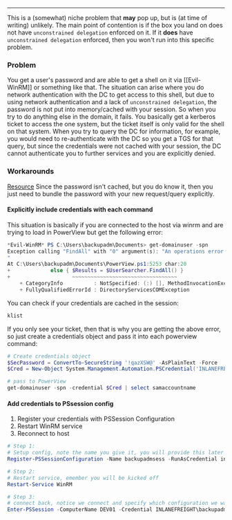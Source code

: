 -- -
This is a (somewhat) niche problem that **may** pop up, but is (at time of writing) unlikely. The main point of contention is if the box you land on does not have `unconstrained delegation` enforced on it. If it **does** have `unconstrained delegation` enforced, then you won't run into this specific problem. 
### Problem
You get a user's password and are able to get a shell on it via [[Evil-WinRM]] or something like that. The situation can arise where you do network authentication with the DC to get access to this shell, but due to using network authentication and a lack of `unconstrained delegation`, the password is not put into memory/cached with your session. So when you try to do anything else in the domain, it fails. You basically get a kerberos ticket to access the one system, but the ticket itself is only valid for the shell on that system. When you try to query the DC for information, for example, you would need to re-authenticate with the DC so you get a TGS for that query, but since the credentials were not cached with your session, the DC cannot authenticate you to further services and you are explicitly denied. 
### Workarounds
[Resource](https://posts.slayerlabs.com/double-hop/)
Since the password isn't cached, but you do know it, then you just need to bundle the password with your new request/query explicitly. 
#### Explicitly include credentials with each command
This situation is basically if you are connected to the host via winrm and are trying to load in PowerView but get the following error:
```powershell
*Evil-WinRM* PS C:\Users\backupadm\Documents> get-domainuser -spn
Exception calling "FindAll" with "0" argument(s): "An operations error occurred.
"
At C:\Users\backupadm\Documents\PowerView.ps1:5253 char:20
+             else { $Results = $UserSearcher.FindAll() }
+                    ~~~~~~~~~~~~~~~~~~~~~~~~~~~~~~~~~~
    + CategoryInfo          : NotSpecified: (:) [], MethodInvocationException
    + FullyQualifiedErrorId : DirectoryServicesCOMException
```
You can check if your credentials are cached in the session:
```bash
klist
```
If you only see your ticket, then that is why you are getting the above error, so just create a credentials object and pass it into each powerview command:
```powershell
# Create credentials object
$SecPassword = ConvertTo-SecureString '!qazXSW@' -AsPlainText -Force
$Cred = New-Object System.Management.Automation.PSCredential('INLANEFREIGHT\backupadm', $SecPassword)

# pass to PowerView
get-domainuser -spn -credential $Cred | select samaccountname
```
#### Add credentials to PSsession config
1. Register your credentials with PSSession Configuration
2. Restart WinRM service
3. Reconnect to host
```powershell
# Step 1:
# Setup config, note the name you give it, you will provide this later
Register-PSSessionConfiguration -Name backupadmsess -RunAsCredential inlanefreight\backupadm

# Step 2: 
# Restart service, emember you will be kicked off
Restart-Service WinRM

# Step 3:
# connect back, notice we connect and specify which configuration we want, which should match what config you set it to above
Enter-PSSession -ComputerName DEV01 -Credential INLANEFREIGHT\backupadm -ConfigurationName  backupadmsess
```